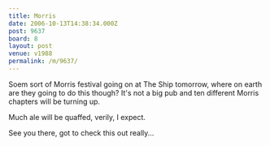 ```yaml
---
title: Morris
date: 2006-10-13T14:38:34.000Z
post: 9637
board: 8
layout: post
venue: v1988
permalink: /m/9637/
---
```

Soem sort of Morris festival going on at The Ship tomorrow, where on earth are they going to do this though? It's not a big pub and ten different Morris chapters will be turning up. 

Much ale will be quaffed, verily, I expect.

See you there, got to check this out really...
